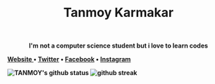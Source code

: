 <br/>
<h1 align="center">
  <b>Tanmoy Karmakar<b>
</h1>

<br/>
<p align="center">
  I'm not a computer science student but i love to learn codes 



<a href=https://tk007-git.github.io>Website </a>
•
<a href=https://https://twitter.com/tanmoy__k>Twitter</a>
•
<a href=https://facebook.com/70ny>Facebook</a>
•
<a href=https://instagram.com/tanmoy.jpg>Instagram</a>
</p>
  
![TANMOY's github status](https://github-readme-stats.vercel.app/api?username=TK007-GIT&show_icons=true&count_private=true&hide_border=false&theme=radical&line_height=27&include_all_commits=true)   ![github streak](https://github-readme-streak-stats.herokuapp.com/?user=tk007-git&show_icons=true&locale=en&layout=compact&theme=radical&line_height=0) 
